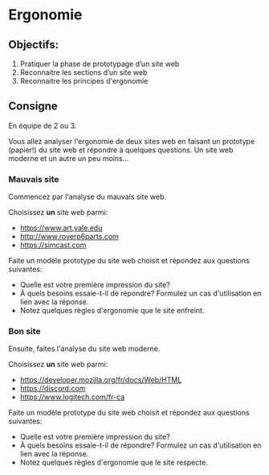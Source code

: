 # Ergonomie 

## Objectifs:

1. Pratiquer la phase de prototypage d’un site web 
2. Reconnaitre les sections d’un site web
3. Reconnaitre les principes d'ergonomie

## Consigne

En équipe de 2 ou 3.

Vous allez analyser l'ergonomie de deux sites web en faisant un prototype (papier!) du site web et répondre à quelques questions. Un site web moderne et un autre un peu moins...

### Mauvais site

Commencez par l'analyse du mauvais site web.
 
Choisissez **un** site web parmi:
 
- <https://www.art.yale.edu>
- <http://www.roverp6parts.com>
- <https://simcast.com>

Faite un modèle prototype du site web choisit et répondez aux questions suivantes:

- Quelle est votre première impression du site?
- À quels besoins essaie-t-il de répondre? Formulez un cas d'utilisation en lien avec la réponse.
- Notez quelques règles d'ergonomie que le site enfreint.

### Bon site

Ensuite, faites l'analyse du site web moderne.

Choisissez **un** site web parmi:

- <https://developer.mozilla.org/fr/docs/Web/HTML>
- <https://discord.com>
- <https://www.logitech.com/fr-ca>

Faite un modèle prototype du site web choisit et répondez aux questions suivantes:

- Quelle est votre première impression du site?
- À quels besoins essaie-t-il de répondre? Formulez un cas d'utilisation en lien avec la réponse.
- Notez quelques règles d'ergonomie que le site respecte.
 


